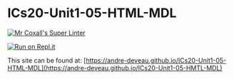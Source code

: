 # ICs20-Unit1-05-HTML-MDL

[![Mr Coxall's Super Linter](https://github.com/andre-deveau/ICs20-Unit1-05-HTML-MDL/workflows/Mr%20Coxall's%20Super%20Linter/badge.svg)](https://github.com/andre-deveau/ICs20-Unit1-05-HTML-MDL/actions/)

[![Run on Repl.it](https://repl.it/badge/github/andre-deveau/ICs20-Unit1-05-HTML-MDL)](https://repl.it/github/andre-deveau/ICs20-Unit1-05-HTML-MDL)

This site can be found at: [https://andre-deveau.github.io/ICs20-Unit1-05-HTML-MDL](https://andre-deveau.github.io/ICs20-Unit1-05-HMTL-MDL)
